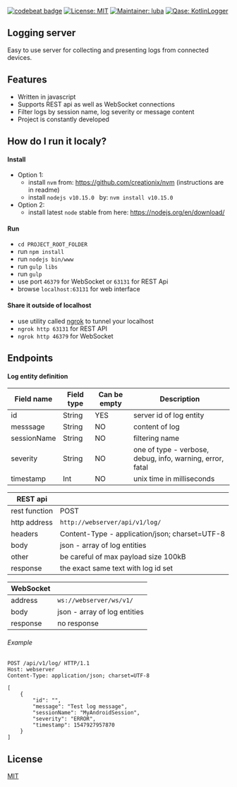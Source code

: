 [![codebeat badge](https://codebeat.co/badges/bd4bb644-ec62-405c-bd78-e64c3cd8f3b6)](https://codebeat.co/projects/github-com-qase-loggingserver-master)
[![License: MIT](https://img.shields.io/badge/License-MIT-yellow.svg)](https://opensource.org/licenses/MIT)
[![Maintainer: luba](https://img.shields.io/badge/Maintainer-luba-blue.svg)](mailto:lubos.helcl@quanti.cz)
[![Qase: KotlinLogger](https://img.shields.io/badge/Qase-LoggingServer-ff69b4.svg)](https://github.com/Qase/LoggingServer)

## Logging server

Easy to use server for collecting and presenting logs from connected devices.

## Features
* Written in javascript
* Supports REST api as well as WebSocket connections
* Filter logs by session name, log severity or message content
* Project is constantly developed

## How do I run it localy?

#### Install

* Option 1:
	* install `nvm` from: https://github.com/creationix/nvm (instructions are in readme)
    * install `nodejs v10.15.0 ` by: `nvm install v10.15.0`
* Option 2:
    * install latest `node` stable from here: https://nodejs.org/en/download/

#### Run

* `cd PROJECT_ROOT_FOLDER` 
* run `npm install`
* run `nodejs bin/www`
* run `gulp libs`
* run `gulp`
* use port `46379` for WebSocket or `63131` for REST Api
* browse `localhost:63131` for web interface

#### Share it outside of localhost

* use utility called [ngrok](https://ngrok.com/) to tunnel your localhost
* `ngrok http 63131` for REST API
* `ngrok http 46379` for WebSocket

## Endpoints

#### Log entity definition
| Field name  | Field type | Can be empty | Description                                               |
|-------------|------------|--------------|-----------------------------------------------------------|
| id          | String     | YES          | server id of log entity                                   |
| messsage    | String     | NO           | content of log                                            |
| sessionName | String     | NO           | filtering name                                            |
| severity    | String     | NO           | one of type - verbose, debug, info, warning, error, fatal |
| timestamp   | Int        | NO           | unix time in milliseconds                                 |

| REST api      |                                                |
|---------------|------------------------------------------------|
| rest function | POST                                           |
| http address  | `http://webserver/api/v1/log/`                 |
| headers       | Content-Type - application/json; charset=UTF-8 |
| body          | json - array of log entities                   |
| other         | be careful of max payload size 100kB           |
| response      | the exact same text with log id set            |

| WebSocket     |                                                |
|---------------|------------------------------------------------|
| address       | `ws://webserver/ws/v1/`                        |
| body          | json - array of log entities                   |
| response      | no response                                    |

###### Example
```
POST /api/v1/log/ HTTP/1.1
Host: webserver
Content-Type: application/json; charset=UTF-8

[
    {
        "id": "",
        "message": "Test log message",
        "sessionName": "MyAndroidSession",
        "severity": "ERROR",
        "timestamp": 1547927957870
    }
]
```

## License
[MIT](https://github.com/nishanths/license/blob/master/LICENSE)
